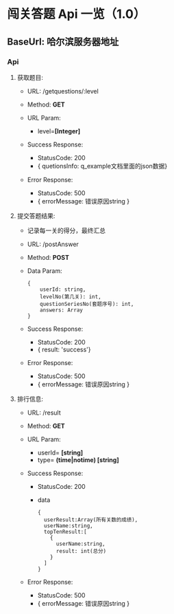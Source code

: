# 闯关答题 Api 一览（1.0）

## BaseUrl: 哈尔滨服务器地址

### Api

1. 获取题目:

    - URL: /getquestions/:level
    - Method: **GET**
    - URL Param:

      - level=**[Integer]**

    - Success Response:
      - StatusCode: 200
      - { quetionsInfo: q_example文档里面的json数据}
    - Error Response:
      - StatusCode: 500
      - { errorMessage: 错误原因string }

1. 提交答题结果:
    - 记录每一关的得分，最终汇总
    - URL: /postAnswer
    - Method: **POST**
    - Data Param:

          {
              userId: string,
              levelNo(第几关): int,
              questionSeriesNo(套题序号): int,
              answers: Array
          }

    - Success Response:
      - StatusCode: 200
      - { result: 'success'}
    - Error Response:
      - StatusCode: 500
      - { errorMessage: 错误原因string }

1. 排行信息:

    - URL: /result
    - Method: **GET**
    - URL Param:

      - userId= **[string]**
      - type= **(time|notime) [string]**

    - Success Response:
      - StatusCode: 200
      - data

            {
              userResult:Array(所有关数的成绩),
              userName:string,
              topTenResult:[
                {
                  userName:string,
                  result: int(总分)
                }
              ]
            }
    - Error Response:
      - StatusCode: 500
      - { errorMessage: 错误原因string }
